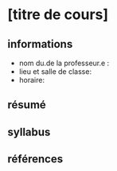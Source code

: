 # [titre de cours]

## informations

* nom du.de la professeur.e : 
* lieu et salle de classe: 
* horaire:

## résumé

## syllabus

## références